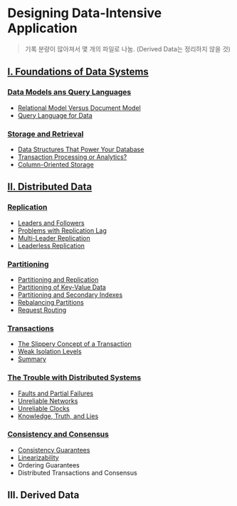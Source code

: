 # Designing Data-Intensive Application

> 기록 분량이 많아져서 몇 개의 파일로 나눔. (Derived Data는 정리하지 않을 것)

## [I. Foundations of Data Systems](Foundations-of-Data-Systems.md)

### [Data Models ans Query Languages](https://github.com/codehumane/what-i-learned/blob/master/ddia/Foundations-of-Data-Systems.md#data-models-ans-query-languages)

- [Relational Model Versus Document Model](https://github.com/codehumane/what-i-learned/blob/master/ddia/Foundations-of-Data-Systems.md#relational-model-versus-document-model)
- [Query Language for Data](https://github.com/codehumane/what-i-learned/blob/master/ddia/Foundations-of-Data-Systems.md#query-languages-for-data)

### [Storage and Retrieval](https://github.com/codehumane/what-i-learned/blob/master/ddia/Foundations-of-Data-Systems.md#storage-and-retrieval)

- [Data Structures That Power Your Database](https://github.com/codehumane/what-i-learned/blob/master/ddia/Foundations-of-Data-Systems.md#data-structures-that-power-your-database)
- [Transaction Processing or Analytics?](https://github.com/codehumane/what-i-learned/blob/master/ddia/Foundations-of-Data-Systems.md#transaction-processing-or-analytics)
- [Column-Oriented Storage](https://github.com/codehumane/what-i-learned/blob/master/ddia/Foundations-of-Data-Systems.md#column-oriented-storage)

## [II. Distributed Data](Distributed-Data.md)

### [Replication](https://github.com/codehumane/what-i-learned/blob/master/ddia/Distributed-Data.md#replication)

- [Leaders and Followers](https://github.com/codehumane/what-i-learned/blob/master/ddia/Distributed-Data.md#leaders-and-followers)
- [Problems with Replication Lag](https://github.com/codehumane/what-i-learned/blob/master/ddia/Distributed-Data.md#problems-with-replication-lag)
- [Multi-Leader Replication](https://github.com/codehumane/what-i-learned/blob/master/ddia/Distributed-Data.md#multi-leader-replication)
- [Leaderless Replication](https://github.com/codehumane/what-i-learned/blob/master/ddia/Distributed-Data.md#leaderless-replication)

### [Partitioning](./Distributed-Data.md#partitioning)

- [Partitioning and Replication](./Distributed-Data.md#partitioning-and-replication)
- [Partitioning of Key-Value Data](./Distributed-Data.md#partitioning-of-key-value-data)
- [Partitioning and Secondary Indexes](./Distributed-Data.md#partitioning-and-secondary-indexes)
- [Rebalancing Partitions](./Distributed-Data.md#rebalancing-partitions)
- [Request Routing](./Distributed-Data.md#request-routing)

### [Transactions](./Distributed-Data.md#transactions)

- [The Slippery Concept of a Transaction](./Distributed-Data.md#the-slippery-concept-of-a-transaction)
- [Weak Isolation Levels](./Distributed-Data.md#weak-isolation-levels)
- [Summary](./Distributed-Data.md#summary)

### [The Trouble with Distributed Systems](./Distributed-Data.md#the-trouble-with-distributed-systems)

- [Faults and Partial Failures](./Distributed-Data.md#faults-and-partial-failures)
- [Unreliable Networks](./Distributed-Data.md#unreliable-networks)
- [Unreliable Clocks](./Distributed-Data.md#unreliable-clocks)
- [Knowledge, Truth, and Lies](https://github.com/codehumane/what-i-learned/blob/master/book/ddia/Distributed-Data.md#knowledge-truth-and-lies)

### [Consistency and Consensus](./Distributed-Data.md#consistency-and-consensus)

- [Consistency Guarantees](./Distributed-Data.md#consistency-guarantees)
- [Linearizability](./Distributed-Data.md#linearizability)
- Ordering Guarantees
- Distributed Transactions and Consensus

## III. Derived Data

